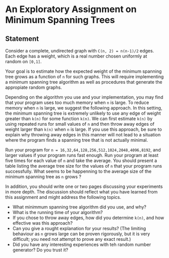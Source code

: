 # An Exploratory Assignment on Minimum Spanning Trees

## Statement

Consider a complete, undirected graph with `C(n, 2) = n(n-1)/2` edges. Each edge has a weight, which is a real number chosen uniformly at random on `[0,1]`.

Your goal is to estimate how the expected weight of the minimum spanning tree grows as a function of `n` for such graphs. This will require implementing a minimum spanning tree algorithm as well as procedures that generate the appropiate random graphs.

Depending on the algorithm you use and your implementation, you may find that your program uses too much memory when `n` is large. To reduce memory when `n` is large, we suggest the following approach. In this setting, the minimum spanning tree is extremely unlikely to use any edge of weight greater than `k(n)` for some function `k(n)`. We can first estimate `k(n)` by using repeated runs for small values of `n` and then throw away edges of weight larger than `k(n)` when `n` is large. If you use this approach, be sure to explain why throwing away edges in this manner will not lead to a situation where the program finds a spanning tree that is not actually minimal.

Run your program for `n = 16,32,64,128,256,512,1024,2048,4096,8192`, and larger values if your program runs fast enough. Run your program at least five times for each value of `n` and take the average. You should present a table listing the average tree size for the values of `n` that your program runs successfully. What seems to be happenning to the average size of the minimum spanning tree as `n` grows ?

In addition, you should write one or two pages discussing your experiments in more depth. The discussion should reflect what you have learned from this assignment and might address the following topics.

* What minimmum spanning tree algorithm did you use, and why?
* What is the running time of your algorithm?
* If you chose to throw away edges, how did you determine `k(n)`, and how effective was this approach?
* Can you give a rought explanation for your results? (The limiting behaviour as `n` grows large can be proven rigorously, but it is very difficult; you need not attempt to prove any exact result.)
* Did you have any interesting experiences with teh random number generator? Do you trust it?
